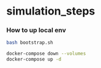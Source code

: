 # simulation_steps

### How to up local env

```bash
bash bootstrap.sh
```

```bash
docker-compose down --volumes
docker-compose up -d
```